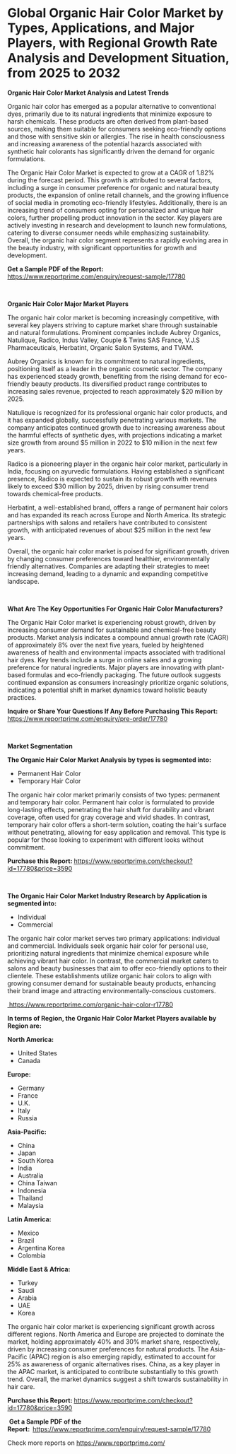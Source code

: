 <p><h1>Global Organic Hair Color Market by Types, Applications, and Major Players, with Regional Growth Rate Analysis and Development Situation, from 2025 to 2032</h1></p><p><strong>Organic Hair Color Market Analysis and Latest Trends</strong></p>
<p><p>Organic hair color has emerged as a popular alternative to conventional dyes, primarily due to its natural ingredients that minimize exposure to harsh chemicals. These products are often derived from plant-based sources, making them suitable for consumers seeking eco-friendly options and those with sensitive skin or allergies. The rise in health consciousness and increasing awareness of the potential hazards associated with synthetic hair colorants has significantly driven the demand for organic formulations.</p><p>The Organic Hair Color Market is expected to grow at a CAGR of 1.82% during the forecast period. This growth is attributed to several factors, including a surge in consumer preference for organic and natural beauty products, the expansion of online retail channels, and the growing influence of social media in promoting eco-friendly lifestyles. Additionally, there is an increasing trend of consumers opting for personalized and unique hair colors, further propelling product innovation in the sector. Key players are actively investing in research and development to launch new formulations, catering to diverse consumer needs while emphasizing sustainability. Overall, the organic hair color segment represents a rapidly evolving area in the beauty industry, with significant opportunities for growth and development.</p></p>
<p><strong>Get a Sample PDF of the Report:&nbsp;</strong> <a href="https://www.reportprime.com/enquiry/request-sample/17780?utm_campaign=3068&utm_medium=2&utm_source=Github&utm_content=ia&utm_term=18032025&utm_id=organic-hair-color">https://www.reportprime.com/enquiry/request-sample/17780</a></p>
<p>&nbsp;</p>
<p><strong>Organic Hair Color Major Market Players</strong></p>
<p><p>The organic hair color market is becoming increasingly competitive, with several key players striving to capture market share through sustainable and natural formulations. Prominent companies include Aubrey Organics, Natulique, Radico, Indus Valley, Couple & Twins SAS France, V.J.S Pharmaceuticals, Herbatint, Organic Salon Systems, and TVAM.</p><p>Aubrey Organics is known for its commitment to natural ingredients, positioning itself as a leader in the organic cosmetic sector. The company has experienced steady growth, benefiting from the rising demand for eco-friendly beauty products. Its diversified product range contributes to increasing sales revenue, projected to reach approximately $20 million by 2025.</p><p>Natulique is recognized for its professional organic hair color products, and it has expanded globally, successfully penetrating various markets. The company anticipates continued growth due to increasing awareness about the harmful effects of synthetic dyes, with projections indicating a market size growth from around $5 million in 2022 to $10 million in the next few years.</p><p>Radico is a pioneering player in the organic hair color market, particularly in India, focusing on ayurvedic formulations. Having established a significant presence, Radico is expected to sustain its robust growth with revenues likely to exceed $30 million by 2025, driven by rising consumer trend towards chemical-free products.</p><p>Herbatint, a well-established brand, offers a range of permanent hair colors and has expanded its reach across Europe and North America. Its strategic partnerships with salons and retailers have contributed to consistent growth, with anticipated revenues of about $25 million in the next few years.</p><p>Overall, the organic hair color market is poised for significant growth, driven by changing consumer preferences toward healthier, environmentally friendly alternatives. Companies are adapting their strategies to meet increasing demand, leading to a dynamic and expanding competitive landscape.</p></p>
<p>&nbsp;</p>
<p><strong>What Are The Key Opportunities For Organic Hair Color Manufacturers?</strong></p>
<p><p>The Organic Hair Color market is experiencing robust growth, driven by increasing consumer demand for sustainable and chemical-free beauty products. Market analysis indicates a compound annual growth rate (CAGR) of approximately 8% over the next five years, fueled by heightened awareness of health and environmental impacts associated with traditional hair dyes. Key trends include a surge in online sales and a growing preference for natural ingredients. Major players are innovating with plant-based formulas and eco-friendly packaging. The future outlook suggests continued expansion as consumers increasingly prioritize organic solutions, indicating a potential shift in market dynamics toward holistic beauty practices.</p></p>
<p><strong>Inquire or Share Your Questions If Any Before Purchasing This Report:</strong> <a href="https://www.reportprime.com/enquiry/pre-order/17780?utm_campaign=3068&utm_medium=2&utm_source=Github&utm_content=ia&utm_term=18032025&utm_id=organic-hair-color">https://www.reportprime.com/enquiry/pre-order/17780</a></p>
<p>&nbsp;</p>
<p><strong>Market Segmentation</strong></p>
<p><strong>The Organic Hair Color Market Analysis by types is segmented into:</strong></p>
<p><ul><li>Permanent Hair Color</li><li>Temporary Hair Color</li></ul></p>
<p><p>The organic hair color market primarily consists of two types: permanent and temporary hair color. Permanent hair color is formulated to provide long-lasting effects, penetrating the hair shaft for durability and vibrant coverage, often used for gray coverage and vivid shades. In contrast, temporary hair color offers a short-term solution, coating the hair's surface without penetrating, allowing for easy application and removal. This type is popular for those looking to experiment with different looks without commitment.</p></p>
<p><strong>Purchase this Report:&nbsp;</strong><a href="https://www.reportprime.com/checkout?id=17780&price=3590&utm_campaign=3068&utm_medium=2&utm_source=Github&utm_content=ia&utm_term=18032025&utm_id=organic-hair-color">https://www.reportprime.com/checkout?id=17780&price=3590</a></p>
<p>&nbsp;</p>
<p><strong>The Organic Hair Color Market Industry Research by Application is segmented into:</strong></p>
<p><ul><li>Individual</li><li>Commercial</li></ul></p>
<p><p>The organic hair color market serves two primary applications: individual and commercial. Individuals seek organic hair color for personal use, prioritizing natural ingredients that minimize chemical exposure while achieving vibrant hair color. In contrast, the commercial market caters to salons and beauty businesses that aim to offer eco-friendly options to their clientele. These establishments utilize organic hair colors to align with growing consumer demand for sustainable beauty products, enhancing their brand image and attracting environmentally-conscious customers.</p></p>
<p><a href="https://www.reportprime.com/organic-hair-color-r17780?utm_campaign=3068&utm_medium=2&utm_source=Github&utm_content=ia&utm_term=18032025&utm_id=organic-hair-color">&nbsp;https://www.reportprime.com/organic-hair-color-r17780</a></p>
<p><strong>In terms of Region, the Organic Hair Color Market Players available by Region are:</strong></p>
<p>
    <p> <strong> North America: </strong>
        <ul>
            <li>United States</li>
            <li>Canada</li>
        </ul>
        </p> 
    <p> <strong> Europe: </strong>
        <ul>
            <li>Germany</li>
            <li>France</li>
            <li>U.K.</li>
            <li>Italy</li>
            <li>Russia</li>
        </ul>
        </p> 
    <p> <strong> Asia-Pacific: </strong>
        <ul>
            <li>China</li>
            <li>Japan</li>
            <li>South Korea</li>
            <li>India</li>
            <li>Australia</li>
            <li>China Taiwan</li>
            <li>Indonesia</li>
            <li>Thailand</li>
            <li>Malaysia</li>
        </ul>
        </p> 
    <p> <strong> Latin America: </strong>
        <ul>
            <li>Mexico</li>
            <li>Brazil</li>
            <li>Argentina Korea</li>
            <li>Colombia</li>
        </ul>
        </p> 
    <p> <strong> Middle East & Africa: </strong>
        <ul>
            <li>Turkey</li>
            <li>Saudi</li>
            <li>Arabia</li>
            <li>UAE</li>
            <li>Korea</li>
        </ul>
    </p>
    </p>
<p><p>The organic hair color market is experiencing significant growth across different regions. North America and Europe are projected to dominate the market, holding approximately 40% and 30% market share, respectively, driven by increasing consumer preferences for natural products. The Asia-Pacific (APAC) region is also emerging rapidly, estimated to account for 25% as awareness of organic alternatives rises. China, as a key player in the APAC market, is anticipated to contribute substantially to this growth trend. Overall, the market dynamics suggest a shift towards sustainability in hair care.</p></p>
<p><strong>Purchase this Report: </strong><a href="https://www.reportprime.com/checkout?id=17780&price=3590&utm_campaign=3068&utm_medium=2&utm_source=Github&utm_content=ia&utm_term=18032025&utm_id=organic-hair-color">https://www.reportprime.com/checkout?id=17780&price=3590</a></p>
<p>&nbsp;<strong>Get a Sample PDF of the Report:&nbsp;&nbsp;</strong><a href="https://www.reportprime.com/enquiry/request-sample/17780?utm_campaign=3068&utm_medium=2&utm_source=Github&utm_content=ia&utm_term=18032025&utm_id=organic-hair-color">https://www.reportprime.com/enquiry/request-sample/17780</a></p>
<p><strong></strong></p>
<p>Check more reports on <a href="https://www.reportprime.com/?utm_campaign=3068&utm_medium=2&utm_source=Github&utm_content=ia&utm_term=18032025&utm_id=organic-hair-color">https://www.reportprime.com/</a></p>